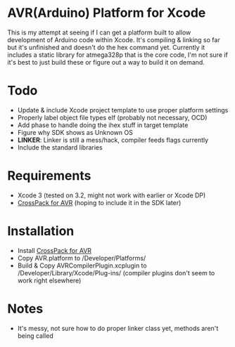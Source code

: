 AVR(Arduino) Platform for Xcode
===============================

This is my attempt at seeing if I can get a platform built to allow development of Arduino code within Xcode.  It's compiling & linking so far but it's unfinished and doesn't do the hex command yet.  Currently it includes a static library for atmega328p that is the core code, I'm not sure if it's best to just build these or figure out a way to build it on demand.

Todo
====

* Update & include Xcode project template to use proper platform settings
* Properly label object file types elf (probably not necessary, OCD)
* Add phase to handle doing the ihex stuff in target template
* Figure why SDK shows as Unknown OS
* **LINKER**: Linker is still a mess/hack, compiler feeds flags currently
* Include the standard libraries


Requirements
============

* Xcode 3 (tested on 3.2, might not work with earlier or Xcode DP)
* [CrossPack for AVR](http://www.obdev.at/products/crosspack/index.html) (hoping to include it in the SDK later)

Installation
============

* Install [CrossPack for AVR](http://www.obdev.at/products/crosspack/index.html)
* Copy AVR.platform to /Developer/Platforms/
* Build & Copy AVRCompilerPlugin.xcplugin to /Developer/Library/Xcode/Plug-ins/ (compiler plugins don't seem to work right elsewhere)


Notes
=====

* It's messy, not sure how to do proper linker class yet, methods aren't being called
